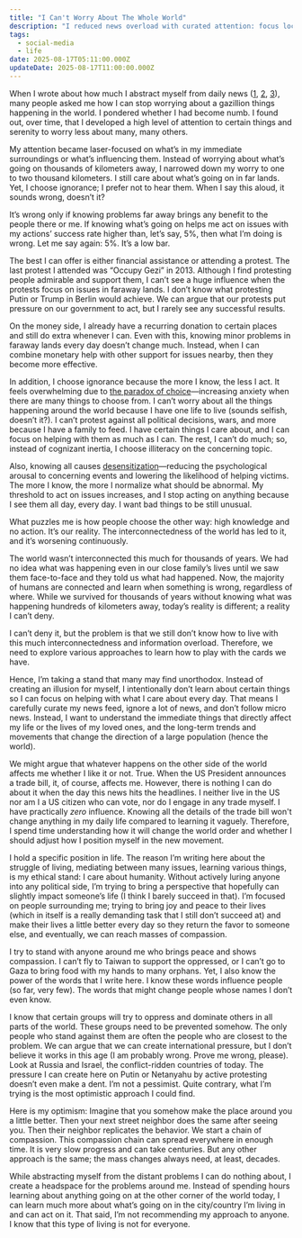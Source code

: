 ```yaml
---
title: "I Can't Worry About The Whole World"
description: "I reduced news overload with curated attention: focus locally and preserve compassion through selective awareness."
tags:
  - social-media
  - life
date: 2025-08-17T05:11:00.000Z
updateDate: 2025-08-17T11:00:00.000Z
---
```


When I wrote about how much I abstract myself from daily news ([1](/no-more-debate-with-latest-or-daily-news/), [2](/my-experience-living-without-social-media/), [3](/social-media-impaired-my-learning/)), many people asked me how I can stop worrying about a gazillion things happening in the world. I pondered whether I had become numb. I found out, over time, that I developed a high level of attention to certain things and serenity to worry less about many, many others.

My attention became laser-focused on what’s in my immediate surroundings or what’s influencing them. Instead of worrying about what’s going on thousands of kilometers away, I narrowed down my worry to one to two thousand kilometers. I still care about what’s going on in far lands. Yet, I choose ignorance; I prefer not to hear them. When I say this aloud, it sounds wrong, doesn’t it?

It’s wrong only if knowing problems far away brings any benefit to the people there or me. If knowing what’s going on helps me act on issues with my actions’ success rate higher than, let’s say, 5%, then what I’m doing is wrong. Let me say again: 5%. It’s a low bar.

The best I can offer is either financial assistance or attending a protest. The last protest I attended was “Occupy Gezi” in 2013. Although I find protesting people admirable and support them, I can’t see a huge influence when the protests focus on issues in faraway lands. I don’t know what protesting Putin or Trump in Berlin would achieve. We can argue that our protests put pressure on our government to act, but I rarely see any successful results.

On the money side, I already have a recurring donation to certain places and still do extra whenever I can. Even with this, knowing minor problems in faraway lands every day doesn’t change much. Instead, when I can combine monetary help with other support for issues nearby, then they become more effective.

In addition, I choose ignorance because the more I know, the less I act. It feels overwhelming due to [the paradox of choice](https://en.wikipedia.org/wiki/The_Paradox_of_Choice)—increasing anxiety when there are many things to choose from. I can’t worry about all the things happening around the world because I have one life to live (sounds selfish, doesn’t it?). I can’t protest against all political decisions, wars, and more because I have a family to feed. I have certain things I care about, and I can focus on helping with them as much as I can. The rest, I can’t do much; so, instead of cognizant inertia, I choose illiteracy on the concerning topic.

Also, knowing all causes [desensitization](https://media-studies.com/desensitisation/)—reducing the psychological arousal to concerning events and lowering the likelihood of helping victims. The more I know, the more I normalize what should be abnormal. My threshold to act on issues increases, and I stop acting on anything because I see them all day, every day. I want bad things to be still unusual.

What puzzles me is how people choose the other way: high knowledge and no action. It’s our reality. The interconnectedness of the world has led to it, and it’s worsening continuously.

The world wasn’t interconnected this much for thousands of years. We had no idea what was happening even in our close family’s lives until we saw them face-to-face and they told us what had happened. Now, the majority of humans are connected and learn when something is wrong, regardless of where. While we survived for thousands of years without knowing what was happening hundreds of kilometers away, today’s reality is different; a reality I can’t deny.

I can’t deny it, but the problem is that we still don’t know how to live with this much interconnectedness and information overload. Therefore, we need to explore various approaches to learn how to play with the cards we have.

Hence, I’m taking a stand that many may find unorthodox. Instead of creating an illusion for myself, I intentionally don’t learn about certain things so I can focus on helping with what I care about every day. That means I carefully curate my news feed, ignore a lot of news, and don’t follow micro news. Instead, I want to understand the immediate things that directly affect my life or the lives of my loved ones, and the long-term trends and movements that change the direction of a large population (hence the world).

We might argue that whatever happens on the other side of the world affects me whether I like it or not. True. When the US President announces a trade bill, it, of course, affects me. However, there is nothing I can do about it when the day this news hits the headlines. I neither live in the US nor am I a US citizen who can vote, nor do I engage in any trade myself. I have practically *zero* influence. Knowing all the details of the trade bill won't change anything in my daily life compared to learning it vaguely. Therefore, I spend time understanding how it will change the world order and whether I should adjust how I position myself in the new movement.

I hold a specific position in life. The reason I’m writing here about the struggle of living, mediating between many issues, learning various things, is my ethical stand: I care about humanity. Without actively luring anyone into any political side, I’m trying to bring a perspective that hopefully can slightly impact someone’s life (I think I barely succeed in that). I’m focused on people surrounding me; trying to bring joy and peace to their lives (which in itself is a really demanding task that I still don’t succeed at) and make their lives a little better every day so they return the favor to someone else, and eventually, we can reach masses of compassion.

I try to stand with anyone around me who brings peace and shows compassion. I can’t fly to Taiwan to support the oppressed, or I can’t go to Gaza to bring food with my hands to many orphans. Yet, I also know the power of the words that I write here. I know these words influence people (so far, very few). The words that might change people whose names I don’t even know.

I know that certain groups will try to oppress and dominate others in all parts of the world. These groups need to be prevented somehow. The only people who stand against them are often the people who are closest to the problem. We can argue that we can create international pressure, but I don’t believe it works in this age (I am probably wrong. Prove me wrong, please). Look at Russia and Israel, the conflict-ridden countries of today. The pressure I can create here on Putin or Netanyahu by active protesting doesn’t even make a dent. I’m not a pessimist. Quite contrary, what I’m trying is the most optimistic approach I could find.

Here is my optimism: Imagine that you somehow make the place around you a little better. Then your next street neighbor does the same after seeing you. Then their neighbor replicates the behavior. We start a chain of compassion. This compassion chain can spread everywhere in enough time. It is very slow progress and can take centuries. But any other approach is the same; the mass changes always need, at least, decades.

While abstracting myself from the distant problems I can do nothing about, I create a headspace for the problems around me. Instead of spending hours learning about anything going on at the other corner of the world today, I can learn much more about what’s going on in the city/country I’m living in and can act on it. That said, I’m not recommending my approach to anyone. I know that this type of living is not for everyone.
